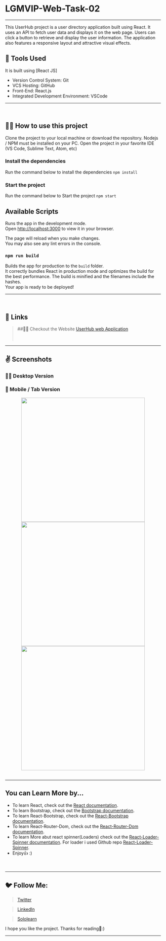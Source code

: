 <!-- Created by ★ Hemant ★ -->

# LGMVIP-Web-Task-02

<hr/>
This UserHub project is a user directory application built using React. It uses an API to fetch user data and displays it on the web page. 
Users can click a button to retrieve and display the user information. The application also features a responsive layout and attractive visual effects.
<br/>

## 🔨 Tools Used

It is built using [React JS]

- Version Control System: Git
- VCS Hosting: GitHub
- Front-End: React.js
- Integrated Development Environment: VSCode
<hr/>
<br/>

## 👨‍💻 How to use this project

Clone the project to your local machine or download the repository.
Nodejs / NPM must be installed on your PC.
Open the project in your favorite IDE (VS Code, Sublime Text, Atom, etc)

### Install the dependencies

Run the command below to install the dependencies
`npm install`

### Start the project

Run the command below to Start the project
`npm start`

## Available Scripts

Runs the app in the development mode.\
Open [http://localhost:3000](http://localhost:3000) to view it in your browser.

The page will reload when you make changes.\
You may also see any lint errors in the console.

### `npm run build`

Builds the app for production to the `build` folder.\
It correctly bundles React in production mode and optimizes the build for the best performance.
The build is minified and the filenames include the hashes.\
Your app is ready to be deployed!

<hr/>
<br/>

## 🔗 Links

> ##💁‍♂️ Checkout the Website [UserHub web Application](https://lgmvip-web-task-02.netlify.app/)
>
> <br/>

<hr/>

## ✌️ Screenshots

### 🧑‍💻 Desktop Version

### 📲 Mobile / Tab Version

<div align="center">
    <img src="" width="400px"</img>
    <img src="" width="400px"</img>
    <img src="" width="400px"</img>
</div>
<br/>
<hr/>

## You can Learn More by...

- To learn React, check out the [React documentation](https://reactjs.org/).
- To learn Bootstrap, check out the [Bootstrap documentation](https://getbootstrap.com/docs/5.0/getting-started/introduction/).
- To learn React-Bootstrap, check out the [React-Bootstrap documentation](https://react-bootstrap.github.io/).
- To learn React-Router-Dom, check out the [React-Router-Dom documentation](https://reactrouter.com/web/guides/quick-start).
- To learn More abut react spinner(Loaders) check out the [React-Loader-Spinner documentation](https://www.npmjs.com/package/react-loader-spinner).
  For loader i used Github repo [React-Loader-Spinner](https://github.com/davidhu2000/react-spinners).
- Enjoy👍 :)
<br/>
<hr/>

## 🐦 Follow Me:

> [Twitter](https://twitter.com/HemantkEtc116)

> [LinkedIn](https://www.linkedin.com/in/hemant-kumbhalkar-87393b235/)

> [Sololearn](https://www.sololearn.com/profile/24572821)

I hope you like the project. Thanks for reading🙋:)

<hr/>
<br/>
